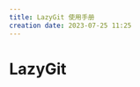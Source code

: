 ```yaml
---
title: LazyGit 使用手册
creation date: 2023-07-25 11:25
---
```



<!-- markdownlint-disable MD025 -->

# LazyGit

